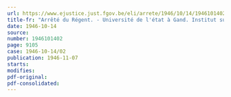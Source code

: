 ```yaml
---
url: https://www.ejustice.just.fgov.be/eli/arrete/1946/10/14/1946101402/justel
title-fr: "Arrêté du Régent. - Université de l'état à Gand. Institut supérieur d'Histoire de l'Art et d'Archéologie. Reforme des études."
date: 1946-10-14
source:
number: 1946101402
page: 9105
case: 1946-10-14/02
publication: 1946-11-07
starts:
modifies:
pdf-original:
pdf-consolidated:
---
```


